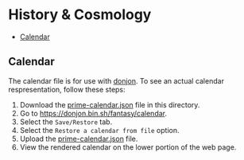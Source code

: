 # History & Cosmology <!-- omit in toc -->

- [Calendar](#Calendar)

## Calendar

The calendar file is for use with [donjon](https://donjon.bin.sh). To see an actual calendar respresentation, follow these steps:

1. Download the [prime-calendar.json](/HistoryCosmology/prime-calendar.json) file in this directory.
2. Go to https://donjon.bin.sh/fantasy/calendar.
3. Select the `Save/Restore` tab.
4. Select the `Restore a calendar from file` option.
5. Upload the [prime-calendar.json](/HistoryCosmology/prime-calendar.json) file.
6. View the rendered calendar on the lower portion of the web page.